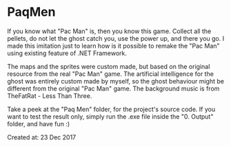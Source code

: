 # PaqMen
If you know what "Pac Man" is, then you know this game. Collect all the pellets, do not let the ghost catch you, use the power up, and there you go.
I made this imitation just to learn how is it possible to remake the "Pac Man" using existing feature of .NET Framework.

The maps and the sprites were custom made, but based on the original resource from the real "Pac Man" game.
The artificial intelligence for the ghost was entirely custom made by myself, so the ghost behaviour might be different from the original "Pac Man" game.
The background music is from TheFatRat - Less Than Three.

Take a peek at the "Paq Men" folder, for the project's source code. If you want to test the result only, simply run the .exe file inside the "0. Output" folder, and have fun :)

Created at: 23 Dec 2017
